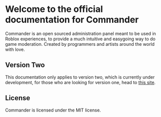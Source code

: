 # Welcome to the official documentation for Commander

Commander is an open sourced administration panel meant to be used in Roblox experiences, to provide a much intuitive and easygoing way to do game moderation. Created by programmers and artists around the world with love.

## Version Two

This documentation only applies to version two, which is currently under development, for those who are looking for version one, head to [this site](https://commander-4.vercel.app/).

## License

Commander is licensed under the MIT license.